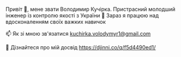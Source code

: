 Привіт 👋, мене звати Володимир Кучірка. Пристрасний молодший інженер із контролю якості з України 🔭 Зараз я працюю над вдосконаленням своїх важких навичок

📫 Як зі мною зв'язатися kuchirka.volodymyr1@gmail.com

📄 Дізнайтеся про мій досвід https://djinni.co/q/f5d4490ed1/
